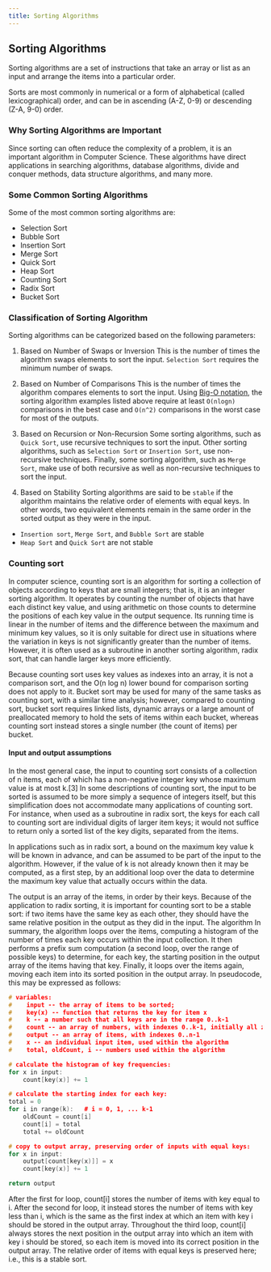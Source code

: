 ```yaml
---
title: Sorting Algorithms
---
```


## Sorting Algorithms
Sorting algorithms are a set of instructions that take an array or list as an input and arrange the items into a particular order.

Sorts are most commonly in numerical or a form of alphabetical (called lexicographical) order, and can be in ascending (A-Z, 0-9) or descending (Z-A, 9-0) order.

### Why Sorting Algorithms are Important
Since sorting can often reduce the complexity of a problem, it is an important algorithm in Computer Science. These algorithms have direct applications in searching algorithms, database algorithms, divide and conquer methods, data structure algorithms, and many more.

### Some Common Sorting Algorithms
Some of the most common sorting algorithms are:

* Selection Sort
* Bubble Sort
* Insertion Sort
* Merge Sort
* Quick Sort
* Heap Sort
* Counting Sort
* Radix Sort
* Bucket Sort

### Classification of Sorting Algorithm
Sorting algorithms can be categorized based on the following parameters:

1. Based on Number of Swaps or Inversion
This is the number of times the algorithm swaps elements to sort the input. `Selection Sort` requires the minimum number of swaps.

2. Based on Number of Comparisons
This is the number of times the algorithm compares elements to sort the input. Using <a href='https://guide.freecodecamp.org/computer-science/notation/big-o-notation/' target='_blank' rel='nofollow'>Big-O notation</a>, the sorting algorithm examples listed above require at least `O(nlogn)` comparisons in the best case and `O(n^2)` comparisons in the worst case for most of the outputs.

3. Based on Recursion or Non-Recursion
Some sorting algorithms, such as `Quick Sort`, use recursive techniques to sort the input. Other sorting algorithms, such as `Selection Sort` or `Insertion Sort`, use non-recursive techniques. Finally, some sorting algorithm, such as `Merge Sort`, make use of both recursive as well as non-recursive techniques to sort the input.

4. Based on Stability
Sorting algorithms are said to be `stable` if the algorithm maintains the relative order of elements with equal keys. In other words, two equivalent elements remain in the same order in the sorted output as they were in the input.

* `Insertion sort`, `Merge Sort`, and `Bubble Sort` are stable
* `Heap Sort` and `Quick Sort` are not stable

### Counting sort

In computer science, counting sort is an algorithm for sorting a collection of objects according to keys that are small integers; that is, it is an 
integer sorting algorithm. It operates by counting the number of objects that have each distinct key value, and using arithmetic on those counts to 
determine the positions of each key value in the output sequence. Its running time is linear in the number of items and the difference between the 
maximum and minimum key values, so it is only suitable for direct use in situations where the variation in keys is not significantly greater than the 
number of items. However, it is often used as a subroutine in another sorting algorithm, radix sort, that can handle larger keys more efficiently.

Because counting sort uses key values as indexes into an array, it is not a comparison sort, and the O(n log n) lower bound for comparison sorting does
 not apply to it. Bucket sort may be used for many of the same tasks as counting sort, with a similar time analysis; however, compared to counting 
sort, bucket sort requires linked lists, dynamic arrays or a large amount of preallocated memory to hold the sets of items within each bucket, whereas 
counting sort instead stores a single number (the count of items) per bucket.

#### Input and output assumptions
In the most general case, the input to counting sort consists of a collection of n items, each of which has a non-negative integer key whose maximum value 
is at most k.[3] In some descriptions of counting sort, the input to be sorted is assumed to be more simply a sequence of integers itself, but this 
simplification does not accommodate many applications of counting sort. For instance, when used as a subroutine in radix sort, the keys for each call 
to counting sort are individual digits of larger item keys; it would not suffice to return only a sorted list of the key digits, separated from the items.

In applications such as in radix sort, a bound on the maximum key value k will be known in advance, and can be assumed to be part of the input to the 
algorithm. However, if the value of k is not already known then it may be computed, as a first step, by an additional loop over the data to determine the 
maximum key value that actually occurs within the data.

The output is an array of the items, in order by their keys. Because of the application to radix sorting, it is important for counting sort to be a 
stable sort: if two items have the same key as each other, they should have the same relative position in the output as they did in the input.
The algorithm
In summary, the algorithm loops over the items, computing a histogram of the number of times each key occurs within the input collection. It then 
performs a prefix sum computation (a second loop, over the range of possible keys) to determine, for each key, the starting position in the output
 array of the items having that key. Finally, it loops over the items again, moving each item into its sorted position in the output array.
In pseudocode, this may be expressed as follows:
```C++
# variables:
#    input -- the array of items to be sorted; 
#    key(x) -- function that returns the key for item x
#    k -- a number such that all keys are in the range 0..k-1
#    count -- an array of numbers, with indexes 0..k-1, initially all zero
#    output -- an array of items, with indexes 0..n-1
#    x -- an individual input item, used within the algorithm
#    total, oldCount, i -- numbers used within the algorithm

# calculate the histogram of key frequencies:
for x in input:
    count[key(x)] += 1

# calculate the starting index for each key:
total = 0
for i in range(k):   # i = 0, 1, ... k-1
    oldCount = count[i]
    count[i] = total
    total += oldCount

# copy to output array, preserving order of inputs with equal keys:
for x in input:
    output[count[key(x)]] = x
    count[key(x)] += 1

return output
```
After the first for loop, count[i] stores the number of items with key equal to i. After the second for loop, it instead stores the number of items 
with key less than i, which is the same as the first index at which an item with key i should be stored in the output array. Throughout the third loop, 
count[i] always stores the next position in the output array into which an item with key i should be stored, so each item is moved into its correct 
position in the output array. The relative order of items with equal keys is preserved here; i.e., this is a stable sort.
